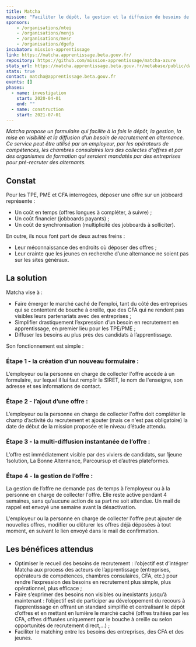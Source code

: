 ```yaml
---
title: Matcha
mission: "Faciliter le dépôt, la gestion et la diffusion de besoins de recrutement en alternance"
sponsors:
    - /organisations/mtei
    - /organisations/menjs
    - /organisations/mesr
    - /organisations/dgefp
incubator: mission-apprentissage
link: https://matcha.apprentissage.beta.gouv.fr/
repository: https://github.com/mission-apprentissage/matcha-azure
stats_url: https://matcha.apprentissage.beta.gouv.fr/metabase/public/dashboard/2a87d60c-f287-4c54-92eb-6f277cda5204
stats: true
contact: matcha@apprentissage.beta.gouv.fr
events: []
phases:
  - name: investigation
    start: 2020-04-01
    end: ""
  - name: construction
    start: 2021-07-01
---
```

*Matcha propose un formulaire qui facilite à la fois le dépôt, la gestion, la mise en visibilité et la diffusion d’un besoin de recrutement en alternance.
Ce service peut être utilisé par un employeur, par les opérateurs de compétences, les chambres consulaires lors des collectes d'offres et par des organismes de formation qui seraient mandatés par des entreprises pour pré-recruter des alternants.*

## Constat

Pour les TPE, PME et CFA interrogées, déposer une offre sur un jobboard représente : 
- Un coût en temps (offres longues à compléter, à suivre) ; 
- Un coût financier (jobboards payants) ; 
- Un coût de synchronisation (multiplicité des jobboards à solliciter). 


En outre, ils nous font part de deux autres freins : 
- Leur méconnaissance des endroits où déposer des offres ; 
- Leur crainte que les jeunes en recherche d’une alternance ne soient pas sur les sites généraux.


## La solution

Matcha vise à :
- Faire émerger le marché caché de l’emploi, tant du côté des entreprises qui se contentent de bouche à oreille, que des CFA qui ne rendent pas visibles leurs partenariats avec des entreprises ; 
- Simplifier drastiquement l’expression d’un besoin en recrutement en apprentissage, en premier lieu pour les TPE/PME ; 
- Diffuser les besoins au plus près des candidats à l’apprentissage.

Son fonctionnement est simple : 

### Étape 1 - la création d’un nouveau formulaire :

L’employeur ou la personne en charge de collecter l'offre accède à un formulaire, sur lequel il lui faut remplir le SIRET, le nom de l'enseigne, son adresse et ses informations de contact. 

### Étape 2 - l’ajout d’une offre :

L’employeur ou la personne en charge de collecter l'offre doit compléter le champ d’activité du recrutement et ajouter (mais ce n'est pas obligatoire) la date de début de la mission proposée et le niveau d’étude attendu.

### Étape 3 - la multi-diffusion instantanée de l’offre :

L’offre est immédiatement visible par des viviers de candidats, sur 1jeune 1solution, La Bonne Alternance, Parcoursup et d’autres plateformes.

### Étape 4 - la gestion de l’offre :

La gestion de l’offre ne demande pas de temps à l’employeur ou à la personne en charge de collecter l'offre. Elle reste active pendant 4 semaines, sans qu’aucune action de sa part ne soit attendue. Un mail de rappel est envoyé une semaine avant la désactivation.

L'employeur ou la personne en charge de collecter l'offre peut ajouter de nouvelles offres, modifier ou clôturer les offres déjà déposées à tout moment, en suivant le lien envoyé dans le mail de confirmation.


## Les bénéfices attendus

- Optimiser le recueil des besoins de recrutement : l’objectif est d’intégrer Matcha aux process des acteurs de l’apprentissage (entreprises, opérateurs de compétences, chambres consulaires, CFA, etc.) pour rendre l’expression des besoins en recrutement plus simple, plus opérationnel, plus efficace ; 
- Faire s’exprimer des besoins non visibles ou inexistants jusqu’à maintenant : l’objectif est de participer au développement du recours à l’apprentissage en offrant un standard simplifié et centralisant le dépôt d’offres et en mettant en lumière le marché caché (offres traitées par les CFA, offres diffusées uniquement par le bouche à oreille ou selon opportunités de recrutement direct,...) ; 
- Faciliter le matching entre les besoins des entreprises, des CFA et des jeunes.



